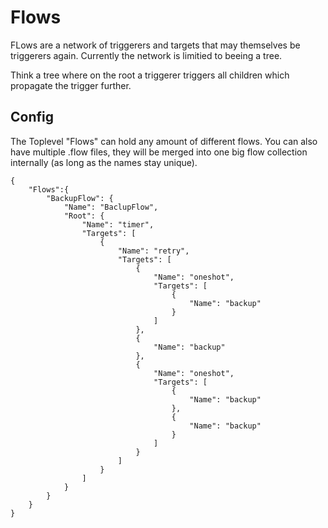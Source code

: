 # Flows
FLows are a network of triggerers and targets that may themselves be triggerers again.
Currently the network is limitied to beeing a tree.

Think a tree where on the root a triggerer triggers all children which propagate the trigger further.

## Config
The Toplevel "Flows" can hold any amount of different flows. You can also have multiple .flow files, they will be merged into one 
big flow collection internally (as long as the names stay unique).

```
{
    "Flows":{
        "BackupFlow": {
            "Name": "BaclupFlow",
            "Root": {
                "Name": "timer",
                "Targets": [
                    {
                        "Name": "retry",
                        "Targets": [
                            {
                                "Name": "oneshot",
                                "Targets": [
                                    {
                                        "Name": "backup"
                                    }
                                ]
                            },
                            {
                                "Name": "backup"
                            },
                            {
                                "Name": "oneshot",
                                "Targets": [
                                    {
                                        "Name": "backup"
                                    },
                                    {
                                        "Name": "backup"
                                    }
                                ]
                            }
                        ] 
                    }
                ]
            }
        }
    }
}
```